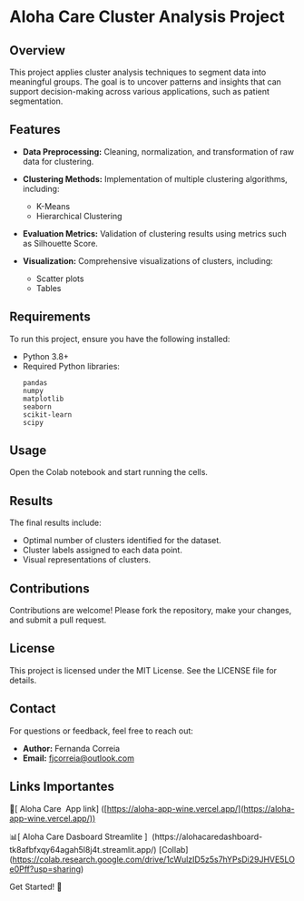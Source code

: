 # Aloha Care Cluster Analysis Project

## Overview

This project applies cluster analysis techniques to segment data into meaningful groups. The goal is to uncover patterns and insights that can support decision-making across various applications, such as patient segmentation.

## Features

- **Data Preprocessing:** Cleaning, normalization, and transformation of raw data for clustering.

- **Clustering Methods:** Implementation of multiple clustering algorithms, including:

  - K-Means
  - Hierarchical Clustering

- **Evaluation Metrics:** Validation of clustering results using metrics such as Silhouette Score.

- **Visualization:** Comprehensive visualizations of clusters, including:

  - Scatter plots
  - Tables

## Requirements

To run this project, ensure you have the following installed:

- Python 3.8+
- Required Python libraries:
  ```
  pandas
  numpy
  matplotlib
  seaborn
  scikit-learn
  scipy
  ```



## Usage

Open the Colab notebook and start running the cells. 

## Results

The final results include:

- Optimal number of clusters identified for the dataset.
- Cluster labels assigned to each data point.
- Visual representations of clusters.

## Contributions

Contributions are welcome! Please fork the repository, make your changes, and submit a pull request.

## License

This project is licensed under the MIT License. See the LICENSE file for details.

## Contact

For questions or feedback, feel free to reach out:

- **Author:** Fernanda Correia
- **Email:** [fjcorreia@outlook.com](mailto\:fjcorreia@outlook.com)

## Links Importantes

📱[ Aloha Care  App link] ([https://aloha-app-wine.vercel.app/](https://aloha-app-wine.vercel.app/))

📊[ Aloha Care Dasboard Streamlite ]  (https\://alohacaredashboard-tk8afbfxqy64agah5l8j4t.streamlit.app/)
[Collab] (https://colab.research.google.com/drive/1cWulzID5z5s7hYPsDi29JHVE5LOe0Pff?usp=sharing)



Get Started! 🚀

